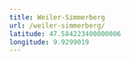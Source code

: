 ```yaml
---
title: Weiler-Simmerberg
url: /weiler-simmerberg/
latitude: 47.584223400000006
longitude: 9.9299019
---
```

